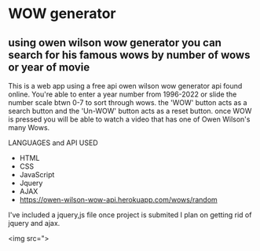 # WOW generator

## using owen wilson wow generator you can search for his famous wows by number of wows or year of movie

This is a web  app using a free api owen wilson wow generator api found online. You're able to enter a year number from 1996-2022 or slide the number scale btwn 0-7 to sort through wows. the 'WOW' button acts as a search button and the 'Un-WOW' button acts as a reset button. once WOW is pressed you will be able to watch a video that has one of Owen Wilson's many Wows. 

LANGUAGES and API USED 

* HTML 
* CSS 
* JavaScript
* Jquery 
* AJAX
* https://owen-wilson-wow-api.herokuapp.com/wows/random

I've included a jquery,js file once project is submited I plan on getting rid of jquery and ajax. 


<img src=">


